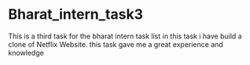 # Bharat_intern_task3
This is a  third task for the bharat intern  task list in this task i have build a clone of Netflix Website.
this task gave me a great experience  and knowledge 
